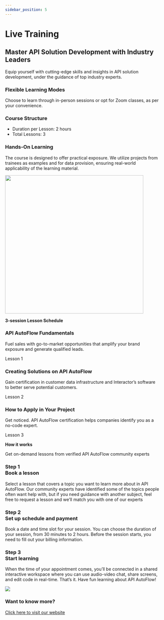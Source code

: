 ```yaml
---
sidebar_position: 5
---
```

# Live Training

<div class="row">
    <div class="col col--6">
      <div class="col-demo">
        <div class="training-info">
    <h2>Master API Solution Development with Industry Leaders</h2>
    <p>Equip yourself with cutting-edge skills and insights in API solution development, under the guidance of top industry experts.</p>

<h3>Flexible Learning Modes</h3>
<p>Choose to learn through in-person sessions or opt for Zoom classes, as per your convenience.</p>

<h3>Course Structure</h3>
<ul>
<li>Duration per Lesson: 2 hours</li>
<li>Total Lessons: 3</li>
</ul>

<h3>Hands-On Learning</h3>
    <p>The course is designed to offer practical exposure. We utilize projects from trainees as examples and for data provision, ensuring real-world applicability of the learning material.</p>
</div>
      </div>
    </div>
    <div class="col col--6">
      <div class="col-demo">
      <div style={{height: '80px'}}></div>
        <img src="https://www.interactor.com/images/support/img01.png" width="450" style={{float: 'right'}}/>
      </div>
    </div>
  </div>


<div style={{height: '100px'}}></div>


<div class="grid lg:grid-cols-2 grid-cols-1 lg:gap-x-16 gap-y-20" style={{backgroundColor: '#EAEAEA', borderRadius: '280px', boxShadow: '0 0 10px rgba(0, 0, 0, 0.5)'}}>
    <div style={{height: '100px'}}>
    <p style={{fontSize:'30px', textAlign:'center'}}>
    <div style={{height: '20px'}}></div>
    <b>3-session Lesson Schedule</b></p></div>
    <div class="row">
    <div class="col col--4">
        <div class="col-demo">
        <div class="card-demo">
            <div
            class="card"
            style={{
                backgroundColor: '#F0F8FF',
                boxShadow: '0px 0px 10px 5px #90EE90',
                margin: '10px',
                padding: '10px',
            }}
            >
            <div class="card__header">
                <h3 style={{ textAlign: 'center' }}>API AutoFlow Fundamentals</h3>
            </div>
            <div class="card__body">
                <p style={{ textAlign: 'center' }}>
                Fuel sales with go-to-market opportunities that amplify your
                brand exposure and generate qualified leads.
                </p>
            </div>
            <div class="card__footer">
                <p
                style={{
                    fontSize: '20px',
                    color: '#808080',
                    textAlign: 'center',
                }}
                >
                Lesson 1
                </p>
            </div>
            </div>
        </div>
        </div>
    </div>
    <div class="col col--4">
        <div class="col-demo">
        <div class="card-demo">
            <div
            class="card"
            style={{
                backgroundColor: '#F0F8FF',
                boxShadow: '0px 0px 10px 5px #90EE90',
                margin: '10px',
                padding: '10px',
            }}
            >
            <div class="card__header">
                <h3 style={{ textAlign: 'center' }}>
                Creating Solutions on API AutoFlow
                </h3>
            </div>
            <div class="card__body">
                <p style={{ textAlign: 'center' }}>
                Gain certification in customer data infrastructure and Interactor’s
                software to better serve potential customers.
                </p>
            </div>
            <div class="card__footer">
                <p
                style={{
                    fontSize: '20px',
                    color: '#808080',
                    textAlign: 'center',
                }}
                >
                Lesson 2
                </p>
            </div>
            </div>
        </div>
        </div>
    </div>
    <div class="col col--4">
        <div class="col-demo">
        <div class="card-demo">
            <div
            class="card"
            style={{
                backgroundColor: '#F0F8FF',
                boxShadow: '0px 0px 10px 5px #90EE90',
                margin: '10px',
                padding: '10px',
            }}
            >
            <div class="card__header">
                <h3 style={{ textAlign: 'center' }}>
                How to Apply in Your Project
                </h3>
            </div>
            <div class="card__body">
                <p style={{ textAlign: 'center' }}>
                Get noticed. API AutoFlow certification helps companies identify
                you as a no-code expert.
                </p>
            </div>
            <div class="card__footer">
                <p
                style={{
                    fontSize: '20px',
                    color: '#808080',
                    textAlign: 'center',
                }}
                >
                Lesson 3
                </p>
            </div>
            </div>
        </div>
        </div>
    </div>
    </div>
    <div style={{height: '250px'}}>
    <p style={{fontSize:'30px', textAlign:'center'}}>
    <div style={{height: '100px'}}></div>
    <b>How it works</b></p>
    <p style={{fontSize:'25px', textAlign:'center', color:'#4CBB17'}}>Get on-demand lessons from
verified API AutoFlow community experts</p>
    </div>
    <div class="row">
  <div class="col col--4">
    <div class="col-demo">
      <div class="card-demo">
        <div
          class="card"
          style={{
            backgroundColor: '#F0F8FF',
            boxShadow: '0px 0px 10px 5px #90EE90',
            margin: '10px',
            padding: '10px',
          }}
        >
          <div class="card__header">
            <h3 style={{ textAlign: 'center' }}>Step 1<br/>
Book a lesson</h3>
          </div>
          <div class="card__body">
            <p style={{ textAlign: 'center' }}>
              Select a lesson that covers a topic you want to learn more about in API AutoFlow. Our community experts have identified some of the topics people often want help with, but if you need guidance with another subject, feel free to request a lesson and we’ll match you with one of our experts
            </p>
          </div>
        </div>
      </div>
    </div>
  </div>
  <div class="col col--4">
    <div class="col-demo">
      <div class="card-demo">
        <div
          class="card"
          style={{
            backgroundColor: '#F0F8FF',
            boxShadow: '0px 0px 10px 5px #90EE90',
            margin: '10px',
            padding: '10px',
          }}
        >
          <div class="card__header">
            <h3 style={{ textAlign: 'center' }}>
              Step 2<br/>Set up schedule and payment
            </h3>
          </div>
          <div class="card__body">
            <p style={{ textAlign: 'center' }}>
              Book a date and time slot for your session. You can choose the duration of your session, from 30 minutes to 2 hours. Before the session starts, you need to fill out your billing information.
            </p>
          </div>
        </div>
      </div>
    </div>
  </div>
  <div class="col col--4">
    <div class="col-demo">
      <div class="card-demo">
        <div
          class="card"
          style={{
            backgroundColor: '#F0F8FF',
            boxShadow: '0px 0px 10px 5px #90EE90',
            margin: '10px',
            padding: '10px',
          }}
        >
          <div class="card__header">
            <h3 style={{ textAlign: 'center' }}>
              Step 3<br/>Start learning
            </h3>
          </div>
          <div class="card__body">
            <p style={{ textAlign: 'center' }}>
              When the time of your appointment comes, you’ll be connected in a shared interactive workspace where you can use audio-video chat, share screens, and edit code in real-time. That’s it. Have fun learning about API AutoFlow!
            </p>
          </div>
        </div>
      </div>
    </div>
  </div>
</div>
</div>

<div style={{height: '100px'}}></div>

<div style={{backgroundColor:'#6495ED'}}>
    <div style={{height: '100px'}}></div>
    <div class="row">
        <div class="col col--6">
        <div class="col-demo"><img src="https://www.interactor.com/images/solutions/want_more.png"/></div>
        </div>
        <div class="col col--6">
        <div class="col-demo">
        <h3 class="text-white pt-6 font-open font-bold">Want to know more?</h3>
        <a class="button" role="button" href="https://www.interactor.com/support/live">Click here to visit our website</a>
        </div>
        </div>
    </div>
</div>

